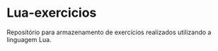 # Lua-exercicios
Repositório para armazenamento de exercícios realizados utilizando a linguagem Lua.
